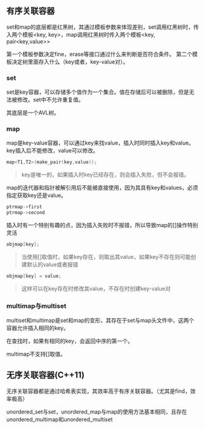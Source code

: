 ## 有序关联容器
set和map的底层都是红黑树，其通过模板参数来体现差别，set调用红黑树时，传入两个模板<key, key>，map调用红黑树时传入两个模板<key, pair<key,value>>

第一个模板参数决定fine，erase等接口通过什么来判断是否符合条件。
第二个模板决定树里面存入什么（key或者，key-value对）。
### set

set是key容器，可以存储多个值作为一个集合。值在存储后可以被删除，但是无法被修改。set中不允许重复值。

其底层是一个AVL树。

### map

map是key-value容器，可以通过key来找value，插入时同时插入key和value。key插入后不能修改，value可以修改。

```c++
map<T1,T2>(make_pair(key,value));
```
> key是唯一的，如果插入时key已经存在，则会插入失败，但不会报错。


map的迭代器和指针被解引用后不能被直接使用，因为其具有key和values，必须指定获取key还是value。

```c++
ptrmap->first
ptrmap->second
```

插入时有一个特别有趣的点，因为插入失败时不报错，所以导致map的\[\]操作特别灵活

```C++
objmap[key];
```
>当使用\[\]取值时，如果key存在，则取出其value，如果key不存在则可能创建默认的value或者报错

```c++
objmap[key] = value;
```
> 这样可以在key存在时修改其value，不存在时创建key-value对

### multimap与multiset

multiset和multimap是set和map的变形，其存在于set与map头文件中，这两个容器允许插入相同的key。

在查找时，如果有相同的key，会返回中序的第一个。

multimap不支持\[\]取值。

## 无序关联容器(C++11)

无序关联容器都是通过哈希表实现，其效率高于有序关联容器。（尤其是find，效率极高）

unordered_set与set，unordered_map与map的使用方法基本相同，且存在unordered_multimap和unordered_multiset

